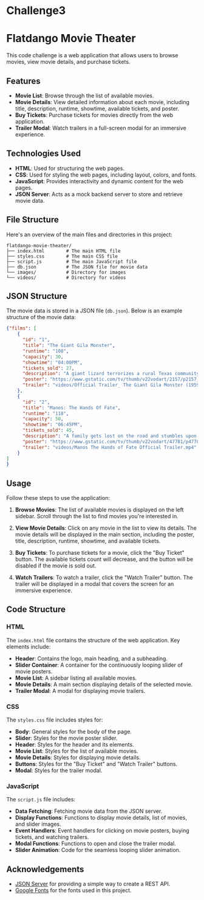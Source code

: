 # Challenge3

# Flatdango Movie Theater

This code challenge is a web application that allows users to browse movies, view movie details, and purchase tickets.

## Features

- **Movie List**: Browse through the list of available movies.
- **Movie Details**: View detailed information about each movie, including title, description, runtime, showtime, available tickets, and poster.
- **Buy Tickets**: Purchase tickets for movies directly from the web application.
- **Trailer Modal**: Watch trailers in a full-screen modal for an immersive experience.


## Technologies Used

- **HTML**: Used for structuring the web pages.
- **CSS**: Used for styling the web pages, including layout, colors, and fonts.
- **JavaScript**: Provides interactivity and dynamic content for the web pages.
- **JSON Server**: Acts as a mock backend server to store and retrieve movie data.


## File Structure

Here's an overview of the main files and directories in this project:

```
flatdango-movie-theater/
├── index.html        # The main HTML file
├── styles.css        # The main CSS file
├── script.js         # The main JavaScript file
├── db.json           # The JSON file for movie data
└── images/           # Directory for images
└── videos/           # Directory for videos
```

## JSON Structure

The movie data is stored in a JSON file (`db.json`). Below is an example structure of the movie data:

```json
{"films": [
    {
      "id": "1",
      "title": "The Giant Gila Monster",
      "runtime": "108",
      "capacity": 30,
      "showtime": "04:00PM",
      "tickets_sold": 27,
      "description": "A giant lizard terrorizes a rural Texas community and a heroic teenager attempts to destroy the creature.",
      "poster": "https://www.gstatic.com/tv/thumb/v22vodart/2157/p2157_v_v8_ab.jpg",
      "trailer": "videos/Official Trailer_ The Giant Gila Monster (1959) with Bonus Film, The Killer Shrews (1959).mp4"
    },
    {
      "id": "2",
      "title": "Manos: The Hands Of Fate",
      "runtime": "118",
      "capacity": 50,
      "showtime": "06:45PM",
      "tickets_sold": 45,
      "description": "A family gets lost on the road and stumbles upon a hidden, underground, devil-worshiping cult led by the fearsome Master and his servant Torgo.",
      "poster": "https://www.gstatic.com/tv/thumb/v22vodart/47781/p47781_v_v8_ac.jpg",
      "trailer": "videos/Manos The Hands of Fate Official Trailer.mp4"
    }
]
}
```

## Usage

Follow these steps to use the application:

1. **Browse Movies**: The list of available movies is displayed on the left sidebar. Scroll through the list to find movies you're interested in.

2. **View Movie Details**: Click on any movie in the list to view its details. The movie details will be displayed in the main section, including the poster, title, description, runtime, showtime, and available tickets.

3. **Buy Tickets**: To purchase tickets for a movie, click the "Buy Ticket" button. The available tickets count will decrease, and the button will be disabled if the movie is sold out.

4. **Watch Trailers**: To watch a trailer, click the "Watch Trailer" button. The trailer will be displayed in a modal that covers the screen for an immersive experience.

## Code Structure

### HTML

The `index.html` file contains the structure of the web application. Key elements include:

- **Header**: Contains the logo, main heading, and a subheading.
- **Slider Container**: A container for the continuously looping slider of movie posters.
- **Movie List**: A sidebar listing all available movies.
- **Movie Details**: A main section displaying details of the selected movie.
- **Trailer Modal**: A modal for displaying movie trailers.

### CSS

The `styles.css` file includes styles for:

- **Body**: General styles for the body of the page.
- **Slider**: Styles for the movie poster slider.
- **Header**: Styles for the header and its elements.
- **Movie List**: Styles for the list of available movies.
- **Movie Details**: Styles for displaying movie details.
- **Buttons**: Styles for the "Buy Ticket" and "Watch Trailer" buttons.
- **Modal**: Styles for the trailer modal.

### JavaScript

The `script.js` file includes:

- **Data Fetching**: Fetching movie data from the JSON server.
- **Display Functions**: Functions to display movie details, list of movies, and slider images.
- **Event Handlers**: Event handlers for clicking on movie posters, buying tickets, and watching trailers.
- **Modal Functions**: Functions to open and close the trailer modal.
- **Slider Animation**: Code for the seamless looping slider animation.


## Acknowledgements

- [JSON Server](https://github.com/typicode/json-server) for providing a simple way to create a REST API.
- [Google Fonts](https://fonts.google.com/) for the fonts used in this project.

